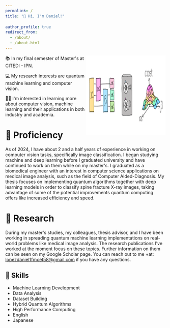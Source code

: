 ```yaml
---
permalink: /
title: "🫡 Hi, I'm Daniel!"

author_profile: true
redirect_from: 
  - /about/
  - /about.html
---
```


<!-- <img src="/images/qml.png" alt="Quantum Machine Learning in medical image analysis" align="right" width="50" height="50">  -->

<img align="right" src="../images/qml.png" alt="daniel" height="250" width="250" />

<!-- <img align="right" src="https://raw.githubusercontent.com/rahuldkjain/github-profile-readme-generator/master/src/images/icons/Social/linked-in-alt.svg" 
alt="mmontielpz" height="30" width="40" /> -->

📚 In my final semester of Master's at CITEDI - IPN.

💻 My research interests are quantum machine learning and computer vision.

🧑‍🎓 I'm interested in learning more about computer vision, machine learning and their applications in both industry and academia.

🤖 Proficiency
======
As of 2024, I have about 2 and a half years of experience in working on computer vision tasks, specifically image classification. I began studying machine and deep learning before I graduated university and have continued to work on them while on my master's. I graduated as a biomedical engineer with an interest in computer science applications on medical image analysis, such as the field of Computer Aided-Diagnosis. My thesis focuses on implementing quantum algorithms together with deep learning models in order to classify spine fracture X-ray images, taking advantage of some of the potential improvements quantum computing offers like increased efficiency and speed.

🔬 Research
======
During my master's studies, my colleagues, thesis advisor, and I have been working in spreading quantum machine learning implementations on real-world problems like medical image analysis. The research publications I've worked at the moment focus on these topics. Further information on them can be seen on my Google Scholar page. You can reach out to me +at: lopezdaniel1fmcet58@gmail.com if you have any questions.

🧠 Skills
------
- Machine Learning Development
- Data Analysis
- Dataset Building
- Hybrid Quantum Algorithms
- High Performance Computing
- English
- Japanese

